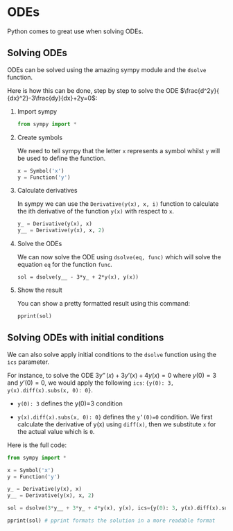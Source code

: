 <script type="text/x-mathjax-config">
  MathJax.Hub.Config({
    tex2jax: {
      inlineMath: [ ['$','$'], ["\\(","\\)"] ],
      processEscapes: true
    }
  });
</script>

<script type="text/javascript" async
  src="https://cdnjs.cloudflare.com/ajax/libs/mathjax/2.7.5/MathJax.js?config=TeX-MML-AM_CHTML">
</script>

# ODEs

Python comes to great use when solving ODEs.

## Solving ODEs

ODEs can be solved using the amazing sympy module and the `dsolve` function.

Here is how this can be done, step by step to solve the ODE $\frac{d^2y}{ {dx}^2}-3\frac{dy}{dx}+2y=0$:

1. Import sympy

    ```python
    from sympy import *
    ```

2. Create symbols

    We need to tell sympy that the letter `x` represents a symbol whilst `y` will be used to define the function.

    ```python
    x = Symbol('x')
    y = Function('y')
    ```

3. Calculate derivatives

    In sympy we can use the `Derivative(y(x), x, i)` function to calculate the ith derivative of the function `y(x)` with respect to `x`.

    ```python
    y_ = Derivative(y(x), x)
    y__ = Derivative(y(x), x, 2)
    ```

4. Solve the ODEs

    We can now solve the ODE using `dsolve(eq, func)` which will solve the equation `eq` for the function `func`.

    ```python3
    sol = dsolve(y__ - 3*y_ + 2*y(x), y(x))
    ```

5. Show the result

    You can show a pretty formatted result using this command:

    ```python
    pprint(sol)
    ```

## Solving ODEs with initial conditions

We can also solve apply initial conditions to the `dsolve` function using the `ics` parameter.

For instance, to solve the ODE $3y”(x)+3y’(x)+4y(x)=0$ where $y(0)=3$ and $y’(0)=0$, we would apply the following `ics`: `{y(0): 3, y(x).diff(x).subs(x, 0): 0}`.

- `y(0): 3` defines the y(0)=3 condition

- `y(x).diff(x).subs(x, 0): 0}` defines the `y’(0)=0` condition. We first calculate the derivative of y(x) using `diff(x)`, then we substitute `x` for the actual value which is `0`.

Here is the full code:

```python
from sympy import *

x = Symbol('x')
y = Function('y')

y_ = Derivative(y(x), x)
y__ = Derivative(y(x), x, 2)

sol = dsolve(3*y__ + 3*y_ + 4*y(x), y(x), ics={y(0): 3, y(x).diff(x).subs(x, 0): 0})

pprint(sol) # pprint formats the solution in a more readable format
```
